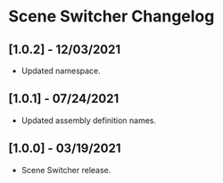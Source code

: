# Scene Switcher Changelog

## [1.0.2] - 12/03/2021
- Updated namespace.

## [1.0.1] - 07/24/2021
- Updated assembly definition names.

## [1.0.0] - 03/19/2021
- Scene Switcher release.
